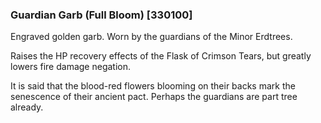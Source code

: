 ### Guardian Garb (Full Bloom) [330100]

Engraved golden garb. Worn by the guardians of the Minor Erdtrees.

Raises the HP recovery effects of the Flask of Crimson Tears, but greatly lowers fire damage negation.

It is said that the blood-red flowers blooming on their backs mark the senescence of their ancient pact. Perhaps the guardians are part tree already.